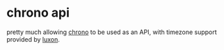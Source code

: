 # chrono api

pretty much allowing [chrono](https://github.com/wanasit/chrono) to be used as an API, with timezone support provided by [luxon](https://moment.github.io/luxon/).
